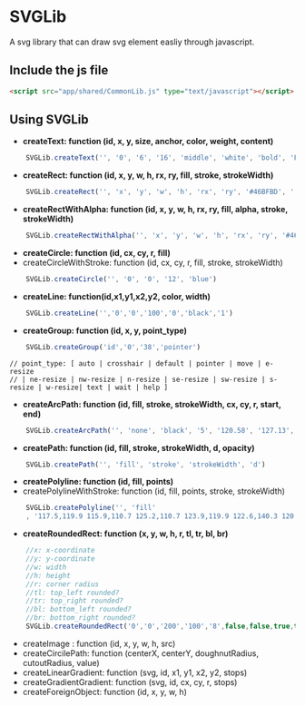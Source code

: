 # SVGLib
A svg library that can draw svg element easliy through javascript.


## Include the js file
```html
<script src="app/shared/CommonLib.js" type="text/javascript"></script>
```

## Using SVGLib
- **createText: function (id, x, y, size, anchor, color, weight, content)**
```javascript
    SVGLib.createText('', '0', '6', '16', 'middle', 'white', 'bold', 'P')
```
- **createRect: function (id, x, y, w, h, rx, ry, fill, stroke, strokeWidth)**
```javascript
    SVGLib.createRect('', 'x', 'y', 'w', 'h', 'rx', 'ry', '#46BFBD', '', '')
```
- **createRectWithAlpha: function (id, x, y, w, h, rx, ry, fill, alpha, stroke, strokeWidth)**
```javascript
    SVGLib.createRectWithAlpha('', 'x', 'y', 'w', 'h', 'rx', 'ry', '#46BFBD','0.5' , '', '')
```
- **createCircle: function (id, cx, cy, r, fill)**
- createCircleWithStroke: function (id, cx, cy, r, fill, stroke, strokeWidth)
```javascript
    SVGLib.createCircle('', '0', '0', '12', 'blue')
```
- **createLine: function(id,x1,y1,x2,y2, color, width)**
```javascript
    SVGLib.createLine('','0','0','100','0','black','1')
```
- **createGroup: function (id, x, y, point_type)**
```javascript
    SVGLib.createGroup('id','0','38','pointer')
```
    // point_type: [ auto | crosshair | default | pointer | move | e-resize 
    // | ne-resize | nw-resize | n-resize | se-resize | sw-resize | s-resize | w-resize| text | wait | help ]
    
- **createArcPath: function (id, fill, stroke, strokeWidth, cx, cy, r, start, end)**
```javascript
    SVGLib.createArcPath('', 'none', 'black', '5', '120.58', '127.13', '100', '-100', '0')
```
- **createPath: function (id, fill, stroke, strokeWidth, d, opacity)**
```javascript
    SVGLib.createPath('', 'fill', 'stroke', 'strokeWidth', 'd')
```
- **createPolyline: function (id, fill, points)**
- createPolylineWithStroke: function (id, fill, points, stroke, strokeWidth)
```javascript
    SVGLib.createPolyline('', 'fill'
    , '117.5,119.9 115.9,110.7 125.2,110.7 123.9,119.9 122.6,140.3 120.7,143.5 118.4,139.6')
```
- **createRoundedRect: function (x, y, w, h, r, tl, tr, bl, br)**
```javascript
    //x: x-coordinate
    //y: y-coordinate
    //w: width
    //h: height
    //r: corner radius
    //tl: top_left rounded?
    //tr: top_right rounded?
    //bl: bottom_left rounded?
    //br: bottom_right rounded?
    SVGLib.createRoundedRect('0','0','200','100','8',false,false,true,true)
```
- createImage : function (id, x, y, w, h, src)
- createCircilePath: function (centerX, centerY, doughnutRadius, cutoutRadius, value)
- createLinearGradient: function (svg, id, x1, y1, x2, y2, stops)
- createGradientGradient: function (svg, id, cx, cy, r, stops)
- createForeignObject: function (id, x, y, w, h)


